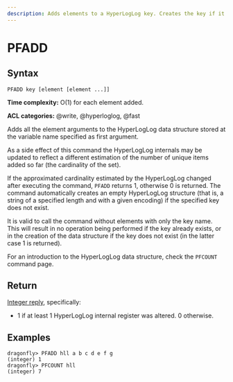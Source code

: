 ```yaml
---
description: Adds elements to a HyperLogLog key. Creates the key if it doesn't exist
---
```


# PFADD

## Syntax

    PFADD key [element [element ...]]

**Time complexity:** O(1) for each element added.

**ACL categories:** @write, @hyperloglog, @fast

Adds all the element arguments to the HyperLogLog data structure stored at the variable name
specified as first argument.

As a side effect of this command the HyperLogLog internals may be updated to reflect a different
estimation of the number of unique items added so far (the cardinality of the set).

If the approximated cardinality estimated by the HyperLogLog changed after executing the command,
`PFADD` returns 1, otherwise 0 is returned. The command automatically creates an empty HyperLogLog
structure (that is, a string of a specified length and with a given encoding) if the specified key
does not exist.

It is valid to call the command without elements with only the key name. This will result in no
operation being performed if the key already exists, or in the creation of the data structure if
the key does not exist (in the latter case 1 is returned).

For an introduction to the HyperLogLog data structure, check the `PFCOUNT` command page.


## Return

[Integer reply](https://redis.io/docs/reference/protocol-spec#resp-integers), specifically:
*  1 if at least 1 HyperLogLog internal register was altered. 0 otherwise.

## Examples

```shell
dragonfly> PFADD hll a b c d e f g
(integer) 1
dragonfly> PFCOUNT hll
(integer) 7
```
